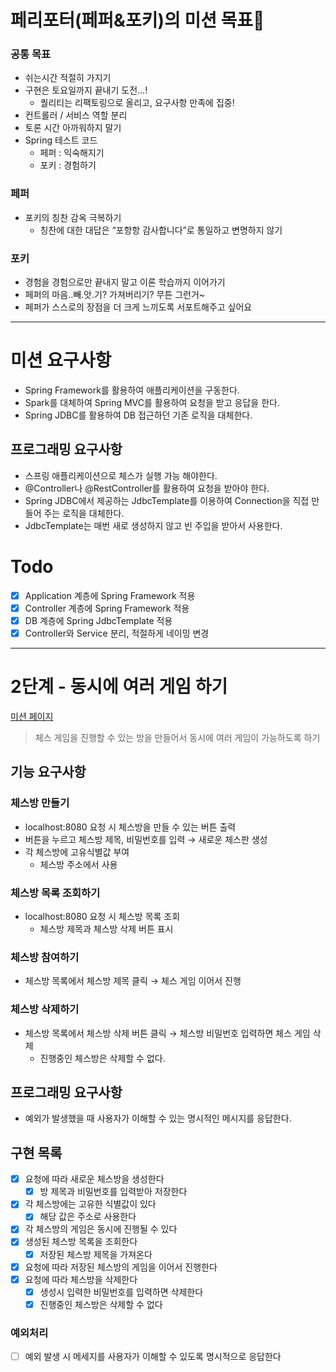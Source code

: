 # 페리포터(페퍼&포키)의 미션 목표🧚

### 공통 목표
- 쉬는시간 적절히 가지기
- 구현은 토요일까지 끝내기 도전...!
    - 퀄리티는 리팩토링으로 올리고, 요구사항 만족에 집중!
- 컨트롤러 / 서비스 역할 분리
- 토론 시간 아까워하지 말기
- Spring 테스트 코드
    - 페퍼 : 익숙해지기
    - 포키 : 경험하기

### 페퍼
- 포키의 칭찬 감옥 극복하기
    - 칭찬에 대한 대답은 “포항항 감사합니다”로 통일하고 변명하지 않기

### 포키
- 경험을 경험으로만 끝내지 말고 이론 학습까지 이어가기
- 페퍼의 마음..빼.앗.기? 가져버리기? 무튼 그런거~
- 페퍼가 스스로의 장점을 더 크게 느끼도록 서포트해주고 싶어요

---

# 미션 요구사항

- Spring Framework를 활용하여 애플리케이션을 구동한다.
- Spark를 대체하여 Spring MVC를 활용하여 요청을 받고 응답을 한다.
- Spring JDBC를 활용하여 DB 접근하던 기존 로직을 대체한다.

## 프로그래밍 요구사항

- 스프링 애플리케이션으로 체스가 실행 가능 해야한다.
- @Controller나 @RestController를 활용하여 요청을 받아야 한다.
- Spring JDBC에서 제공하는 JdbcTemplate를 이용하여 Connection을 직접 만들어 주는 로직을 대체한다.
- JdbcTemplate는 매번 새로 생성하지 않고 빈 주입을 받아서 사용한다.

# Todo

- [x]  Application 계층에 Spring Framework 적용
- [x]  Controller 계층에 Spring Framework 적용
- [x]  DB 계층에 Spring JdbcTemplate 적용
- [x]  Controller와 Service 분리, 적절하게 네이밍 변경

---

# **2단계 - 동시에 여러 게임 하기**

[미션 페이지](https://techcourse.woowahan.com/s/Cdtaw9tS/ls/LdwXIRum)

> 체스 게임을 진행할 수 있는 방을 만들어서 동시에 여러 게임이 가능하도록 하기
>

## 기능 요구사항

### 체스방 만들기

- localhost:8080 요청 시 체스방을 만들 수 있는 버튼 출력
- 버튼을 누르고 체스방 제목, 비밀번호를 입력 → 새로운 체스판 생성
- 각 체스방에 고유식별값 부여
   - 체스방 주소에서 사용

### 체스방 목록 조회하기

- localhost:8080 요청 시 체스방 목록 조회
   - 체스방 제목과 체스방 삭제 버튼 표시

### 체스방 참여하기

- 체스방 목록에서 체스방 제목 클릭 → 체스 게임 이어서 진행

### 체스방 삭제하기

- 체스방 목록에서 체스방 삭제 버튼 클릭 → 체스방 비밀번호 입력하면 체스 게임 삭제
   - 진행중인 체스방은 삭제할 수 없다.

## 프로그래밍 요구사항

- 예외가 발생했을 때 사용자가 이해할 수 있는 명시적인 메시지를 응답한다.

## 구현 목록

- [x]  요청에 따라 새로운 체스방을 생성한다
   - [x]  방 제목과 비밀번호를 입력받아 저장한다
- [x]  각 체스방에는 고유한 식별값이 있다
   - [x]  해당 값은 주소로 사용한다
- [x]  각 체스방의 게임은 동시에 진행될 수 있다
- [x]  생성된 체스방 목록을 조회한다
   - [x]  저장된 체스방 제목을 가져온다
- [x]  요청에 따라 저장된 체스방의 게임을 이어서 진행한다
- [x]  요청에 따라 체스방을 삭제한다
   - [x]  생성시 입력한 비밀번호를 입력하면 삭제한다
   - [x]  진행중인 체스방은 삭제할 수 없다

### 예외처리

- [ ]  예외 발생 시 메세지를 사용자가 이해할 수 있도록 명시적으로 응답한다

